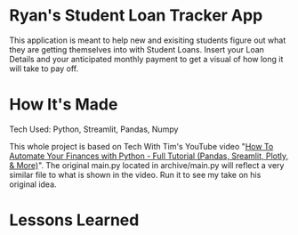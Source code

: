 # Ryan's Student Loan Tracker App

This application is meant to help new and exisiting students figure out what they are getting themselves into with Student Loans. Insert your Loan Details and your anticipated monthly payment to get a visual of how long it will take to pay off. 

# How It's Made

Tech Used: Python, Streamlit, Pandas, Numpy

This whole project is based on Tech With Tim's YouTube video "[How To Automate Your Finances with Python - Full Tutorial (Pandas, Sreamlit, Plotly, & More)](https://youtu.be/wqBlmAWqa6A?si=kShSN9sU3wSzgw4N)". The original main.py located in archive/main.py will reflect a very similar file to what is shown in the video. Run it to see my take on his original idea.

# Lessons Learned
